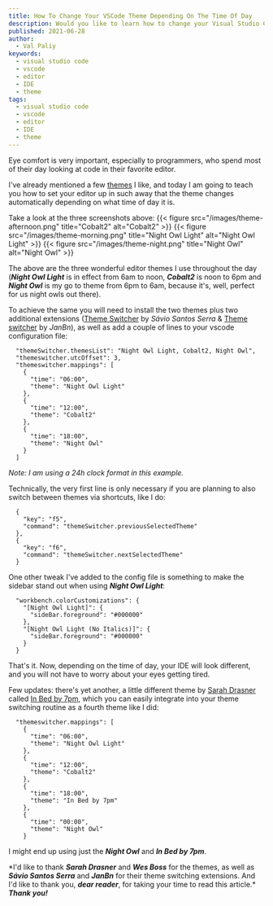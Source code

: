 ```yaml
---
title: How To Change Your VSCode Theme Depending On The Time Of Day
description: Would you like to learn how to change your Visual Studio Code theme as time goes by? Read on!
published: 2021-06-28
author:
  - Val Paliy
keywords:
  - visual studio code
  - vscode
  - editor
  - IDE
  - theme
tags:
  - visual studio code
  - vscode
  - editor
  - IDE
  - theme
---
```


Eye comfort is very important, especially to programmers, who spend most of their day looking at code in their favorite editor.

I've already mentioned a few [themes](https://valticus.pro/tags/theme/) I like, and today I am going to teach you how to set your editor up in such away that the theme changes automatically depending on what time of day it is.

Take a look at the three screenshots above:
{{< figure src="/images/theme-afternoon.png" title="Cobalt2" alt="Cobalt2" >}}
{{< figure src="/images/theme-morning.png" title="Night Owl Light" alt="Night Owl Light" >}}
{{< figure src="/images/theme-night.png" title="Night Owl" alt="Night Owl" >}}

The above are the three wonderful editor themes I use throughout the day (**_Night Owl Light_** is in effect from 6am to noon, **_Cobalt2_** is noon to 6pm and **_Night Owl_** is my go to theme from 6pm to 6am, because it's, well, perfect for us night owls out there).

To achieve the same you will need to install the two themes plus two additional extensions ([Theme Switcher](https://marketplace.visualstudio.com/items?itemName=savioserra.theme-switcher) by _Sávio Santos Serra_ & [Theme switcher](https://marketplace.visualstudio.com/items?itemName=JanBn.vscode-theme-switcher) by _JanBn_), as well as add a couple of lines to your vscode configuration file:

```
  "themeSwitcher.themesList": "Night Owl Light, Cobalt2, Night Owl",
  "themeswitcher.utcOffset": 3,
  "themeswitcher.mappings": [
    {
      "time": "06:00",
      "theme": "Night Owl Light"
    },
    {
      "time": "12:00",
      "theme": "Cobalt2"
    },
    {
      "time": "18:00",
      "theme": "Night Owl"
    }
  ]
```

_Note: I am using a 24h clock format in this example._

Technically, the very first line is only necessary if you are planning to also switch between themes via shortcuts, like I do:

```
  {
    "key": "f5",
    "command": "themeSwitcher.previousSelectedTheme"
  },
  {
    "key": "f6",
    "command": "themeSwitcher.nextSelectedTheme"
  }

```

One other tweak I've added to the config file is something to make the sidebar stand out when using **_Night Owl Light_**:

```
  "workbench.colorCustomizations": {
    "[Night Owl Light]": {
      "sideBar.foreground": "#000000"
    },
    "[Night Owl Light (No Italics)]": {
      "sideBar.foreground": "#000000"
    }
  }
```

That's it. Now, depending on the time of day, your IDE will look different, and you will not have to worry about your eyes getting tired.

Few updates: there's yet another, a little different theme by [Sarah Drasner](https://sarahdrasnerdesign.com/) called [In Bed by 7pm](https://marketplace.visualstudio.com/items?itemName=sdras.inbedby7pm), which you can easily integrate into your theme switching routine as a fourth theme like I did:

```
  "themeswitcher.mappings": [
    {
      "time": "06:00",
      "theme": "Night Owl Light"
    },
    {
      "time": "12:00",
      "theme": "Cobalt2"
    },
    {
      "time": "18:00",
      "theme": "In Bed by 7pm"
    },
    {
      "time": "00:00",
      "theme": "Night Owl"
    }
```

I might end up using just the **_Night Owl_** and **_In Bed by 7pm_**.

\*I'd like to thank **_Sarah Drasner_** and **_Wes Boss_** for the themes, as well as **_Sávio Santos Serra_** and **_JanBn_** for their theme switching extensions. And I'd like to thank you, **_dear reader_**, for taking your time to read this article.\* **_Thank you!_**
